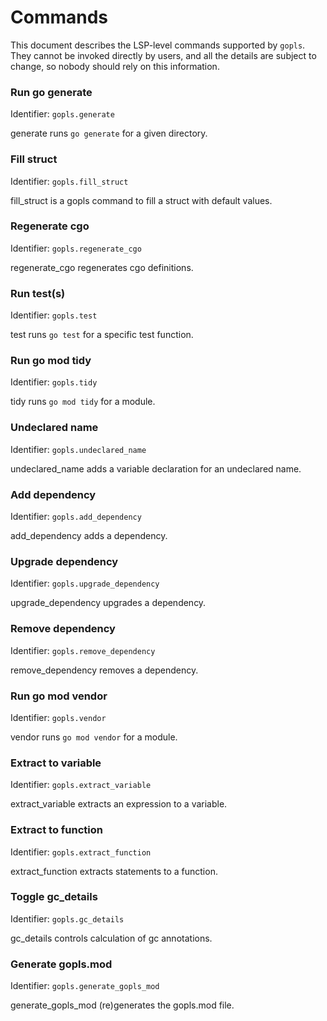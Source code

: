 # Commands

This document describes the LSP-level commands supported by `gopls`. They cannot be invoked directly by users, and all the details are subject to change, so nobody should rely on this information.

<!-- BEGIN Commands: DO NOT MANUALLY EDIT THIS SECTION -->
### **Run go generate**
Identifier: `gopls.generate`

generate runs `go generate` for a given directory.


### **Fill struct**
Identifier: `gopls.fill_struct`

fill_struct is a gopls command to fill a struct with default
values.


### **Regenerate cgo**
Identifier: `gopls.regenerate_cgo`

regenerate_cgo regenerates cgo definitions.


### **Run test(s)**
Identifier: `gopls.test`

test runs `go test` for a specific test function.


### **Run go mod tidy**
Identifier: `gopls.tidy`

tidy runs `go mod tidy` for a module.


### **Undeclared name**
Identifier: `gopls.undeclared_name`

undeclared_name adds a variable declaration for an undeclared
name.


### **Add dependency**
Identifier: `gopls.add_dependency`

add_dependency adds a dependency.


### **Upgrade dependency**
Identifier: `gopls.upgrade_dependency`

upgrade_dependency upgrades a dependency.


### **Remove dependency**
Identifier: `gopls.remove_dependency`

remove_dependency removes a dependency.


### **Run go mod vendor**
Identifier: `gopls.vendor`

vendor runs `go mod vendor` for a module.


### **Extract to variable**
Identifier: `gopls.extract_variable`

extract_variable extracts an expression to a variable.


### **Extract to function**
Identifier: `gopls.extract_function`

extract_function extracts statements to a function.


### **Toggle gc_details**
Identifier: `gopls.gc_details`

gc_details controls calculation of gc annotations.


### **Generate gopls.mod**
Identifier: `gopls.generate_gopls_mod`

generate_gopls_mod (re)generates the gopls.mod file.


<!-- END Commands: DO NOT MANUALLY EDIT THIS SECTION -->
